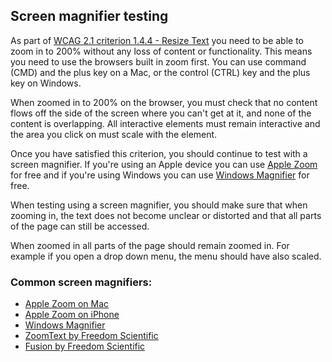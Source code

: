 ## Screen magnifier testing

As part of [WCAG 2.1 criterion 1.4.4 - Resize Text](https://www.w3.org/WAI/WCAG21/Understanding/resize-text.html) you need to be able to zoom in to 200% without any loss of content or functionality. This means you need to use the browsers built in zoom first. You can use command (CMD) and the plus key on a Mac, or the control (CTRL) key and the plus key on Windows.

When zoomed in to 200% on the browser, you must check that no content flows off the side of the screen where you can't get at it, and none of the content is overlapping. All interactive elements must remain interactive and the area you click on must scale with the element.

Once you have satisfied this criterion, you should continue to test with a screen magnifier. If you're using an Apple device you can use [Apple Zoom](https://www.apple.com/uk/accessibility/mac/vision/) for free and if you're using Windows you can use [Windows Magnifier](https://support.microsoft.com/en-us/windows/use-magnifier-to-make-things-on-the-screen-easier-to-see-414948ba-8b1c-d3bd-8615-0e5e32204198) for free.

When testing using a screen magnifier, you should make sure that when zooming in, the text does not become unclear or distorted and that all parts of the page can still be accessed.

When zoomed in all parts of the page should remain zoomed in. For example if you open a drop down menu, the menu should have also scaled.

### Common screen magnifiers:
- [Apple Zoom on Mac](https://www.apple.com/uk/accessibility/mac/vision/)
- [Apple Zoom on iPhone](https://www.apple.com/uk/accessibility/iphone/vision/)
- [Windows Magnifier](https://support.microsoft.com/en-us/windows/use-magnifier-to-make-things-on-the-screen-easier-to-see-414948ba-8b1c-d3bd-8615-0e5e32204198)
- [ZoomText by Freedom Scientific](https://www.zoomtext.com/products/zoomtext-magnifier/)
- [Fusion by Freedom Scientific](https://www.zoomtext.com/products/zoomtext-fusion/)
